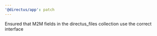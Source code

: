 ```yaml
---
'@directus/app': patch
---
```


Ensured that M2M fields in the directus_files collection use the correct interface
